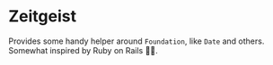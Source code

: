 # Zeitgeist

Provides some handy helper around  `Foundation`, like `Date` and others. Somewhat inspired by Ruby on Rails 🤷‍♂️. 
